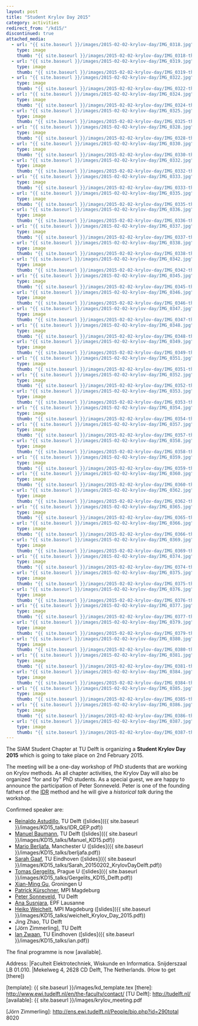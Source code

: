```yaml
---
layout: post
title: "Student Krylov Day 2015"
category: activities
redirect_from: "/kd15/"
discontinued: true
attached_media:
  - url: "{{ site.baseurl }}/images/2015-02-02-krylov-day/IMG_0318.jpg"
    type: image
    thumb: "{{ site.baseurl }}/images/2015-02-02-krylov-day/IMG_0318-thumb.jpg"
  - url: "{{ site.baseurl }}/images/2015-02-02-krylov-day/IMG_0319.jpg"
    type: image
    thumb: "{{ site.baseurl }}/images/2015-02-02-krylov-day/IMG_0319-thumb.jpg"
  - url: "{{ site.baseurl }}/images/2015-02-02-krylov-day/IMG_0322.jpg"
    type: image
    thumb: "{{ site.baseurl }}/images/2015-02-02-krylov-day/IMG_0322-thumb.jpg"
  - url: "{{ site.baseurl }}/images/2015-02-02-krylov-day/IMG_0324.jpg"
    type: image
    thumb: "{{ site.baseurl }}/images/2015-02-02-krylov-day/IMG_0324-thumb.jpg"
  - url: "{{ site.baseurl }}/images/2015-02-02-krylov-day/IMG_0325.jpg"
    type: image
    thumb: "{{ site.baseurl }}/images/2015-02-02-krylov-day/IMG_0325-thumb.jpg"
  - url: "{{ site.baseurl }}/images/2015-02-02-krylov-day/IMG_0328.jpg"
    type: image
    thumb: "{{ site.baseurl }}/images/2015-02-02-krylov-day/IMG_0328-thumb.jpg"
  - url: "{{ site.baseurl }}/images/2015-02-02-krylov-day/IMG_0330.jpg"
    type: image
    thumb: "{{ site.baseurl }}/images/2015-02-02-krylov-day/IMG_0330-thumb.jpg"
  - url: "{{ site.baseurl }}/images/2015-02-02-krylov-day/IMG_0332.jpg"
    type: image
    thumb: "{{ site.baseurl }}/images/2015-02-02-krylov-day/IMG_0332-thumb.jpg"
  - url: "{{ site.baseurl }}/images/2015-02-02-krylov-day/IMG_0333.jpg"
    type: image
    thumb: "{{ site.baseurl }}/images/2015-02-02-krylov-day/IMG_0333-thumb.jpg"
  - url: "{{ site.baseurl }}/images/2015-02-02-krylov-day/IMG_0335.jpg"
    type: image
    thumb: "{{ site.baseurl }}/images/2015-02-02-krylov-day/IMG_0335-thumb.jpg"
  - url: "{{ site.baseurl }}/images/2015-02-02-krylov-day/IMG_0336.jpg"
    type: image
    thumb: "{{ site.baseurl }}/images/2015-02-02-krylov-day/IMG_0336-thumb.jpg"
  - url: "{{ site.baseurl }}/images/2015-02-02-krylov-day/IMG_0337.jpg"
    type: image
    thumb: "{{ site.baseurl }}/images/2015-02-02-krylov-day/IMG_0337-thumb.jpg"
  - url: "{{ site.baseurl }}/images/2015-02-02-krylov-day/IMG_0338.jpg"
    type: image
    thumb: "{{ site.baseurl }}/images/2015-02-02-krylov-day/IMG_0338-thumb.jpg"
  - url: "{{ site.baseurl }}/images/2015-02-02-krylov-day/IMG_0342.jpg"
    type: image
    thumb: "{{ site.baseurl }}/images/2015-02-02-krylov-day/IMG_0342-thumb.jpg"
  - url: "{{ site.baseurl }}/images/2015-02-02-krylov-day/IMG_0345.jpg"
    type: image
    thumb: "{{ site.baseurl }}/images/2015-02-02-krylov-day/IMG_0345-thumb.jpg"
  - url: "{{ site.baseurl }}/images/2015-02-02-krylov-day/IMG_0346.jpg"
    type: image
    thumb: "{{ site.baseurl }}/images/2015-02-02-krylov-day/IMG_0346-thumb.jpg"
  - url: "{{ site.baseurl }}/images/2015-02-02-krylov-day/IMG_0347.jpg"
    type: image
    thumb: "{{ site.baseurl }}/images/2015-02-02-krylov-day/IMG_0347-thumb.jpg"
  - url: "{{ site.baseurl }}/images/2015-02-02-krylov-day/IMG_0348.jpg"
    type: image
    thumb: "{{ site.baseurl }}/images/2015-02-02-krylov-day/IMG_0348-thumb.jpg"
  - url: "{{ site.baseurl }}/images/2015-02-02-krylov-day/IMG_0349.jpg"
    type: image
    thumb: "{{ site.baseurl }}/images/2015-02-02-krylov-day/IMG_0349-thumb.jpg"
  - url: "{{ site.baseurl }}/images/2015-02-02-krylov-day/IMG_0351.jpg"
    type: image
    thumb: "{{ site.baseurl }}/images/2015-02-02-krylov-day/IMG_0351-thumb.jpg"
  - url: "{{ site.baseurl }}/images/2015-02-02-krylov-day/IMG_0352.jpg"
    type: image
    thumb: "{{ site.baseurl }}/images/2015-02-02-krylov-day/IMG_0352-thumb.jpg"
  - url: "{{ site.baseurl }}/images/2015-02-02-krylov-day/IMG_0353.jpg"
    type: image
    thumb: "{{ site.baseurl }}/images/2015-02-02-krylov-day/IMG_0353-thumb.jpg"
  - url: "{{ site.baseurl }}/images/2015-02-02-krylov-day/IMG_0354.jpg"
    type: image
    thumb: "{{ site.baseurl }}/images/2015-02-02-krylov-day/IMG_0354-thumb.jpg"
  - url: "{{ site.baseurl }}/images/2015-02-02-krylov-day/IMG_0357.jpg"
    type: image
    thumb: "{{ site.baseurl }}/images/2015-02-02-krylov-day/IMG_0357-thumb.jpg"
  - url: "{{ site.baseurl }}/images/2015-02-02-krylov-day/IMG_0358.jpg"
    type: image
    thumb: "{{ site.baseurl }}/images/2015-02-02-krylov-day/IMG_0358-thumb.jpg"
  - url: "{{ site.baseurl }}/images/2015-02-02-krylov-day/IMG_0359.jpg"
    type: image
    thumb: "{{ site.baseurl }}/images/2015-02-02-krylov-day/IMG_0359-thumb.jpg"
  - url: "{{ site.baseurl }}/images/2015-02-02-krylov-day/IMG_0360.jpg"
    type: image
    thumb: "{{ site.baseurl }}/images/2015-02-02-krylov-day/IMG_0360-thumb.jpg"
  - url: "{{ site.baseurl }}/images/2015-02-02-krylov-day/IMG_0362.jpg"
    type: image
    thumb: "{{ site.baseurl }}/images/2015-02-02-krylov-day/IMG_0362-thumb.jpg"
  - url: "{{ site.baseurl }}/images/2015-02-02-krylov-day/IMG_0365.jpg"
    type: image
    thumb: "{{ site.baseurl }}/images/2015-02-02-krylov-day/IMG_0365-thumb.jpg"
  - url: "{{ site.baseurl }}/images/2015-02-02-krylov-day/IMG_0366.jpg"
    type: image
    thumb: "{{ site.baseurl }}/images/2015-02-02-krylov-day/IMG_0366-thumb.jpg"
  - url: "{{ site.baseurl }}/images/2015-02-02-krylov-day/IMG_0369.jpg"
    type: image
    thumb: "{{ site.baseurl }}/images/2015-02-02-krylov-day/IMG_0369-thumb.jpg"
  - url: "{{ site.baseurl }}/images/2015-02-02-krylov-day/IMG_0374.jpg"
    type: image
    thumb: "{{ site.baseurl }}/images/2015-02-02-krylov-day/IMG_0374-thumb.jpg"
  - url: "{{ site.baseurl }}/images/2015-02-02-krylov-day/IMG_0375.jpg"
    type: image
    thumb: "{{ site.baseurl }}/images/2015-02-02-krylov-day/IMG_0375-thumb.jpg"
  - url: "{{ site.baseurl }}/images/2015-02-02-krylov-day/IMG_0376.jpg"
    type: image
    thumb: "{{ site.baseurl }}/images/2015-02-02-krylov-day/IMG_0376-thumb.jpg"
  - url: "{{ site.baseurl }}/images/2015-02-02-krylov-day/IMG_0377.jpg"
    type: image
    thumb: "{{ site.baseurl }}/images/2015-02-02-krylov-day/IMG_0377-thumb.jpg"
  - url: "{{ site.baseurl }}/images/2015-02-02-krylov-day/IMG_0379.jpg"
    type: image
    thumb: "{{ site.baseurl }}/images/2015-02-02-krylov-day/IMG_0379-thumb.jpg"
  - url: "{{ site.baseurl }}/images/2015-02-02-krylov-day/IMG_0380.jpg"
    type: image
    thumb: "{{ site.baseurl }}/images/2015-02-02-krylov-day/IMG_0380-thumb.jpg"
  - url: "{{ site.baseurl }}/images/2015-02-02-krylov-day/IMG_0381.jpg"
    type: image
    thumb: "{{ site.baseurl }}/images/2015-02-02-krylov-day/IMG_0381-thumb.jpg"
  - url: "{{ site.baseurl }}/images/2015-02-02-krylov-day/IMG_0384.jpg"
    type: image
    thumb: "{{ site.baseurl }}/images/2015-02-02-krylov-day/IMG_0384-thumb.jpg"
  - url: "{{ site.baseurl }}/images/2015-02-02-krylov-day/IMG_0385.jpg"
    type: image
    thumb: "{{ site.baseurl }}/images/2015-02-02-krylov-day/IMG_0385-thumb.jpg"
  - url: "{{ site.baseurl }}/images/2015-02-02-krylov-day/IMG_0386.jpg"
    type: image
    thumb: "{{ site.baseurl }}/images/2015-02-02-krylov-day/IMG_0386-thumb.jpg"
  - url: "{{ site.baseurl }}/images/2015-02-02-krylov-day/IMG_0387.jpg"
    type: image
    thumb: "{{ site.baseurl }}/images/2015-02-02-krylov-day/IMG_0387-thumb.jpg"
---
```


The SIAM Student Chapter at TU Delft is organizing a **Student Krylov Day
2015** which is going to take place on 2nd February 2015.

The meeting will be a one-day workshop of PhD students that are working on
Krylov methods.  As all chapter activities, the Krylov Day will also be
organized "for and by" PhD students.  As a special guest, we are happy to
announce the participation of Peter Sonneveld.  Peter is one of the founding
fathers of the [IDR] method and he will give a *historical talk* during the
workshop.

Confirmed speaker are:

* [Reinaldo Astudillo], TU Delft ([slides]({{ site.baseurl }}/images/KD15_talks/IDR_QEP.pdf))
* [Manuel Baumann], TU Delft ([slides]({{ site.baseurl }}/images/KD15_talks/Manuel_KD15.pdf))
* [Mario Berljafa], Manchester U ([slides]({{ site.baseurl }}/images/KD15_talks/berljafa.pdf))
* [Sarah Gaaf], TU Eindhoven ([slides]({{ site.baseurl }}/images/KD15_talks/Sarah_20150202_KrylovDayDelft.pdf))
* [Tomas Gergelits], Prague U ([slides]({{ site.baseurl }}/images/KD15_talks/Gergelits_KD15_Delft.pdf))
* [Xian-Ming Gu], Groningen U
* [Patrick Kürschner], MPI Magdeburg
* [Peter Sonneveld], TU Delft
* [Ana Susnjara], EPF Lausanne
* [Heiko Weichelt], MPI Magdeburg ([slides]({{ site.baseurl }}/images/KD15_talks/weichelt_Krylov_Day_2015.pdf))
* Jing Zhao, TU Delft
* [Jörn Zimmerling], TU Delft
* [Ian Zwaan], TU Eindhoven ([slides]({{ site.baseurl }}/images/KD15_talks/ian.pdf))

The final programme is now [available].

Address: |Faculteit Elektrotechniek, Wiskunde en Informatica. Snijderszaal LB 01.010.
         |Mekelweg 4, 2628 CD  Delft, The Netherlands. (How to get [there])

[IDR]: http://ta.twi.tudelft.nl/nw/users/gijzen/IDR.html
[mail sscdelft]: mailto:SIAMSC-EWI@tudelft.nl
[template]: {{ site.baseurl }}/images/kd_template.tex
[there]: http://www.ewi.tudelft.nl/en/the-faculty/contact/
[TU Delft]: http://tudelft.nl/
[available]:  {{ site.baseurl }}/images/krylov_meeting.pdf

[Reinaldo Astudillo]: http://ta.twi.tudelft.nl/nw/users/rastudillo/
[Manuel Baumann]: http://ta.twi.tudelft.nl/nw/users/mmbaumann/
[Mario Berljafa]: http://www.maths.manchester.ac.uk/~berljafa/
[Carlos Echeverria]: https://www.math.tu-berlin.de/fachgebiete_ag_modnumdiff/fg_numerische_lineare_algebra/v-menue/numerische_lineare_algebra/carlos_echeverria/home/
[Sarah Gaaf]: http://www.win.tue.nl/~sgaaf/
[Yue Qiu]: http://ta.twi.tudelft.nl/nw/users/yueqiu/
[Peter Sonneveld]: http://ta.twi.tudelft.nl/nw/users/sonnevld/
[Ian Zwaan]: http://ianzwaan.com/
[Xian-Ming Gu]: http://www.rug.nl/staff/x.m.gu/
[Ana Susnjara]: http://people.epfl.ch/ana.susnjara
[Heiko Weichelt]: http://www2.mpi-magdeburg.mpg.de/mpcsc/weichelt/
[Patrick Kürschner]: http://www2.mpi-magdeburg.mpg.de/mpcsc/kuerschner/
[Tomas Gergelits]: http://www.karlin.mff.cuni.cz/~gergelits/
[Jörn Zimmerling]: http://ens.ewi.tudelft.nl/People/bio.php?id=290total 8020
